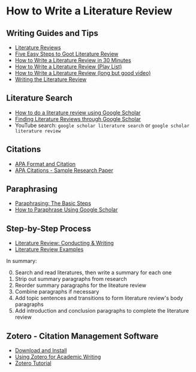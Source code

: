 # How to Write a Literature Review

## Writing Guides and Tips

- [Literature Reviews](https://writingcenter.unc.edu/tips-and-tools/literature-reviews)
- [Five Easy Steps to Goot Literature Review](http://www.peakwriting.com/litreview/Index.html)
- [How to Write a Literature Review in 30 Minutes](https://www.youtube.com/watch?v=TdJxY4w9XKY)
- [How to Write a Literature Review (Play List)](https://www.youtube.com/playlist?list=PLb0bHttjNfb_fT3fZ2JPXf_C8qKfsAfN8)
- [How to Write a Literature Review (long but good video)](https://www.youtube.com/watch?v=ouY2FH0BKkQ)
- [Writing the Literature Review](https://www.youtube.com/watch?v=70n2-gAp7J0)

## Literature Search

- [How to do a literature review using Google Scholar](https://www.youtube.com/watch?v=8ydzerd9FT0)
- [Finding Literature Reviews through Google Scholar](https://www.youtube.com/watch?v=rqfrji6kLuQ)
- YouTube search: `google scholar literature search` or `google scholar literature review`

## Citations

- [APA Format and Citation](https://www.youtube.com/watch?v=9pbUoNa5tyY)
- [APA Citations - Sample Research Paper](https://www.youtube.com/watch?v=A4TLWb5CdK8)

## Paraphrasing

- [Paraphrasing: The Basic Steps](https://www.youtube.com/watch?v=nSGzuxbdheI)
- [How to Paraphrase Using Google Scholar](https://www.youtube.com/watch?v=90F2RRQioTQ)

## Step-by-Step Process

- [Literature Review: Conducting & Writing](https://libguides.uwf.edu/c.php?g=215199&p=1420475)
- [Literature Review Examples](https://libguides.uwf.edu/c.php?g=215199&p=1420828)

In summary: 

0. Search and read literatures, then write a summary for each one
1. Strip out summary paragraphs from research
2. Reorder summary paragraphs for the liteature review
3. Combine paragraphs if necessary
4. Add topic sentences and transitions to form literature review's body paragraphs
5. Add introduction and conclusion paragraphs to complete the literature review

## Zotero - Citation Management Software

- [Download and Install](https://www.zotero.org/download/)
- [Using Zotero for Academic Writing](https://www.youtube.com/watch?v=kqFiCj1XV-E)
- [Zotero Tutorial](https://www.youtube.com/watch?v=BQL_7C-YqBk)
